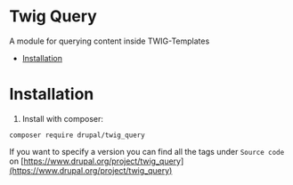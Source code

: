 # Twig Query

A module for querying content inside TWIG-Templates

- [Installation](#installation)

# Installation

1. Install with composer:

```shell
composer require drupal/twig_query
```

If you want to specify a version you can find all the tags under `Source code` on [https://www.drupal.org/project/twig_query](https://www.drupal.org/project/twig_query)
